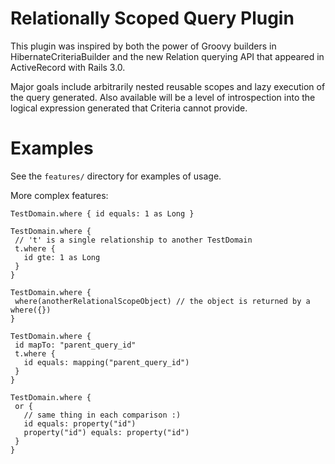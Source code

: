 Relationally Scoped Query Plugin
================================

This plugin was inspired by both the power of Groovy builders in HibernateCriteriaBuilder and the new Relation querying API that appeared in ActiveRecord with Rails 3.0.

Major goals include arbitrarily nested reusable scopes and lazy execution of the query generated. Also available will be a level of introspection into the logical expression generated that Criteria cannot provide.

Examples
========

See the `features/` directory for examples of usage.

More complex features:

    
    TestDomain.where { id equals: 1 as Long }

    TestDomain.where {
     // 't' is a single relationship to another TestDomain
     t.where {
       id gte: 1 as Long
     }
    }

    TestDomain.where {
     where(anotherRelationalScopeObject) // the object is returned by a where({})
    }

    TestDomain.where {
     id mapTo: "parent_query_id"
     t.where {
       id equals: mapping("parent_query_id")
     }
    }

    TestDomain.where {
     or {
       // same thing in each comparison :)
       id equals: property("id")
       property("id") equals: property("id")
     }
    }
